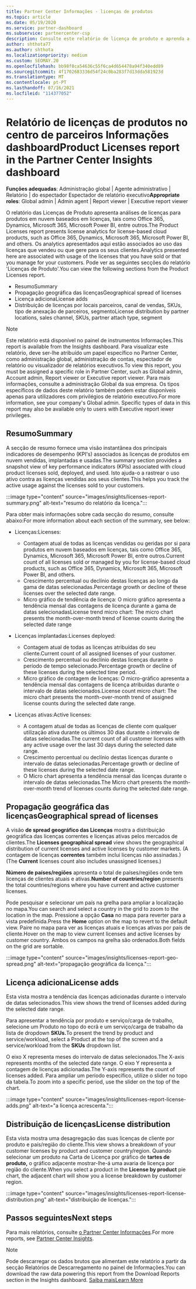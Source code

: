 ```yaml
---
title: Partner Center Informações - licenças de produtos
ms.topic: article
ms.date: 05/19/2020
ms.service: partner-dashboard
ms.subservice: partnercenter-csp
description: Consulte este relatório de licença de produto e aprenda a melhorar com os produtos de nuvem licenciados que vende ou gere para os seus clientes.
author: shthota77
ms.author: shthota
ms.localizationpriority: medium
ms.custom: SEOMAY.20
ms.openlocfilehash: bb98f8ca54636c55f6ca4d654478a94f340edd89
ms.sourcegitcommit: 4f1702683336d54f24c0ba283f7d13dda581923d
ms.translationtype: MT
ms.contentlocale: pt-PT
ms.lasthandoff: 07/16/2021
ms.locfileid: "114377052"
---
```

# <a name="product-licenses-report-in-the-partner-center-insights-dashboard"></a><span data-ttu-id="24a61-103">Relatório de licenças de produtos no centro de parceiros Informações dashboard</span><span class="sxs-lookup"><span data-stu-id="24a61-103">Product Licenses report in the Partner Center Insights dashboard</span></span>

<span data-ttu-id="24a61-104">**Funções adequadas**: Administração global | Agente administrativo | Relatório | do espectador Espectador de relatório executivo</span><span class="sxs-lookup"><span data-stu-id="24a61-104">**Appropriate roles**: Global admin | Admin agent | Report viewer | Executive report viewer</span></span>

<span data-ttu-id="24a61-105">O relatório das Licenças de Produto apresenta análises de licenças para produtos em nuvem baseados em licenças, tais como Office 365, Dynamics, Microsoft 365, Microsoft Power BI, entre outros.</span><span class="sxs-lookup"><span data-stu-id="24a61-105">The Product Licenses report presents license analytics for license-based cloud products, such as Office 365, Dynamics, Microsoft 365, Microsoft Power BI, and others.</span></span> <span data-ttu-id="24a61-106">Os analytics apresentados aqui estão associados ao uso das licenças que vendeu ou que gere para os seus clientes.</span><span class="sxs-lookup"><span data-stu-id="24a61-106">Analytics presented here are associated with usage of the licenses that you have sold or that you manage for your customers.</span></span> <span data-ttu-id="24a61-107">Pode ver as seguintes secções do relatório 'Licenças de Produto'.</span><span class="sxs-lookup"><span data-stu-id="24a61-107">You can view the following sections from the Product Licenses report.</span></span>

- <span data-ttu-id="24a61-108">Resumo</span><span class="sxs-lookup"><span data-stu-id="24a61-108">Summary</span></span>
- <span data-ttu-id="24a61-109">Propagação geográfica das licenças</span><span class="sxs-lookup"><span data-stu-id="24a61-109">Geographical spread of licenses</span></span>
- <span data-ttu-id="24a61-110">Licença adiciona</span><span class="sxs-lookup"><span data-stu-id="24a61-110">License adds</span></span>
- <span data-ttu-id="24a61-111">Distribuição de licenças por locais parceiros, canal de vendas, SKUs, tipo de anexação de parceiros, segmento</span><span class="sxs-lookup"><span data-stu-id="24a61-111">License distribution by partner locations, sales channel, SKUs, partner attach type, segment</span></span>

 > [!NOTE]
 > <span data-ttu-id="24a61-112">Este relatório está disponível no painel de instrumentos Informações.</span><span class="sxs-lookup"><span data-stu-id="24a61-112">This report is available from the Insights dashboard.</span></span> <span data-ttu-id="24a61-113">Para visualizar este relatório, deve ser-lhe atribuído um papel específico no Partner Center, como administração global, administração de contas, espectador de relatório ou visualizador de relatórios executivos.</span><span class="sxs-lookup"><span data-stu-id="24a61-113">To view this report, you must be assigned a specific role in Partner Center, such as Global admin, Account admin, Report viewer or Executive report viewer.</span></span> <span data-ttu-id="24a61-114">Para mais informações, consulte a administração Global da sua empresa. Os tipos específicos de dados deste relatório também podem estar disponíveis apenas para utilizadores com privilégios de relatório executivo.</span><span class="sxs-lookup"><span data-stu-id="24a61-114">For more information, see your company's Global admin. Specific types of data in this report may also be available only to users with Executive report iewer privileges.</span></span>

## <a name="summary"></a><span data-ttu-id="24a61-115">Resumo</span><span class="sxs-lookup"><span data-stu-id="24a61-115">Summary</span></span>

<span data-ttu-id="24a61-116">A secção de resumo fornece uma visão instantânea dos principais indicadores de desempenho (KPI's) associados às licenças de produtos em nuvem vendidas, implantadas e usadas.</span><span class="sxs-lookup"><span data-stu-id="24a61-116">The summary section provides a snapshot view of key performance indicators (KPIs) associated with cloud product licenses sold, deployed, and used.</span></span> <span data-ttu-id="24a61-117">Isto ajuda-o a rastrear o uso ativo contra as licenças vendidas aos seus clientes.</span><span class="sxs-lookup"><span data-stu-id="24a61-117">This helps you track the active usage against the licenses sold to your customers.</span></span>

:::image type="content" source="images/insights/licenses-report-summary.png" alt-text="resumo do relatório da licença.":::

<span data-ttu-id="24a61-119">Para obter mais informações sobre cada secção do resumo, consulte abaixo:</span><span class="sxs-lookup"><span data-stu-id="24a61-119">For more information about each section of the summary, see below:</span></span>

- <span data-ttu-id="24a61-120">Licenças:</span><span class="sxs-lookup"><span data-stu-id="24a61-120">Licenses:</span></span> 
  - <span data-ttu-id="24a61-121">Contagem atual de todas as licenças vendidas ou geridas por si para produtos em nuvem baseados em licenças, tais como Office 365, Dynamics, Microsoft 365, Microsoft Power BI, entre outros.</span><span class="sxs-lookup"><span data-stu-id="24a61-121">Current count of all licenses sold or managed by you for license-based cloud products, such as Office 365, Dynamics, Microsoft 365, Microsoft Power BI, and others.</span></span>
  - <span data-ttu-id="24a61-122">Crescimento percentual ou declínio destas licenças ao longo da gama de datas selecionadas.</span><span class="sxs-lookup"><span data-stu-id="24a61-122">Percentage growth or decline of these licenses over the selected date range.</span></span>
  - <span data-ttu-id="24a61-123">Micro gráfico de tendência de licença: O micro gráfico apresenta a tendência mensal das contagens de licença durante a gama de datas selecionadas</span><span class="sxs-lookup"><span data-stu-id="24a61-123">License trend micro chart: The micro chart presents the month-over-month trend of license counts during the selected date range</span></span>

- <span data-ttu-id="24a61-124">Licenças implantadas:</span><span class="sxs-lookup"><span data-stu-id="24a61-124">Licenses deployed:</span></span>
  - <span data-ttu-id="24a61-125">Contagem atual de todas as licenças atribuídas do seu cliente.</span><span class="sxs-lookup"><span data-stu-id="24a61-125">Current count of all assigned licenses of your customer.</span></span>
  - <span data-ttu-id="24a61-126">Crescimento percentual ou declínio destas licenças durante o período de tempo selecionado.</span><span class="sxs-lookup"><span data-stu-id="24a61-126">Percentage growth or decline of these licenses during the selected time period.</span></span>
  - <span data-ttu-id="24a61-127">Micro gráfico de contagem de licenças: O micro-gráfico apresenta a tendência mensal das contagens de licença atribuídas durante o intervalo de datas selecionados.</span><span class="sxs-lookup"><span data-stu-id="24a61-127">License count micro chart: The micro chart presents the month-over-month trend of assigned license counts during the selected date range.</span></span>

- <span data-ttu-id="24a61-128">Licenças ativas:</span><span class="sxs-lookup"><span data-stu-id="24a61-128">Active licenses:</span></span> 
  - <span data-ttu-id="24a61-129">A contagem atual de todas as licenças de cliente com qualquer utilização ativa durante os últimos 30 dias durante o intervalo de datas selecionadas.</span><span class="sxs-lookup"><span data-stu-id="24a61-129">The current count of all customer licenses with any active usage over the last 30 days during the selected date range.</span></span>
  - <span data-ttu-id="24a61-130">Crescimento percentual ou declínio destas licenças durante o intervalo de datas selecionadas.</span><span class="sxs-lookup"><span data-stu-id="24a61-130">Percentage growth or decline of these licenses during the selected date range.</span></span>
  - <span data-ttu-id="24a61-131">O Micro chart apresenta a tendência mensal das licenças durante o intervalo de datas selecionadas.</span><span class="sxs-lookup"><span data-stu-id="24a61-131">The Micro chart presents the month-over-month trend of licenses counts during the selected date range.</span></span>

## <a name="geographical-spread-of-licenses"></a><span data-ttu-id="24a61-132">Propagação geográfica das licenças</span><span class="sxs-lookup"><span data-stu-id="24a61-132">Geographical spread of licenses</span></span>

<span data-ttu-id="24a61-133">A visão **de spread geográfico das Licenças** mostra a distribuição geográfica das licenças correntes e licenças ativas pelos mercados de clientes.</span><span class="sxs-lookup"><span data-stu-id="24a61-133">The **Licenses geographical spread** view shows the geographical distribution of current licenses and active licenses by customer markets.</span></span> <span data-ttu-id="24a61-134">(A contagem de licenças **correntes** também inclui licenças não assinadas.)</span><span class="sxs-lookup"><span data-stu-id="24a61-134">(The **Current** licenses count also includes unassigned licenses.)</span></span>

<span data-ttu-id="24a61-135">**Número de países/regiões** apresenta o total de países/regiões onde tem licenças de clientes atuais e ativas.</span><span class="sxs-lookup"><span data-stu-id="24a61-135">**Number of countries/region** presents the total countries/regions where you have current and active customer licenses.</span></span>

<span data-ttu-id="24a61-136">Pode pesquisar e selecionar um país na grelha para ampliar a localização no mapa.</span><span class="sxs-lookup"><span data-stu-id="24a61-136">You can search and select a country in the grid to zoom to the location in the map.</span></span> <span data-ttu-id="24a61-137">Pressione a opção **Casa** no mapa para reverter para a vista predefinida.</span><span class="sxs-lookup"><span data-stu-id="24a61-137">Press the **Home** option on the map to revert to the default view.</span></span> <span data-ttu-id="24a61-138">Paire no mapa para ver as licenças atuais e licenças ativas por país de cliente.</span><span class="sxs-lookup"><span data-stu-id="24a61-138">Hover on the map to view current licenses and active licenses by customer country.</span></span> <span data-ttu-id="24a61-139">Ambos os campos na grelha são ordenados.</span><span class="sxs-lookup"><span data-stu-id="24a61-139">Both fields on the grid are sortable.</span></span>

:::image type="content" source="images/insights/licenses-report-geo-spread.png" alt-text="propagação geográfica da licença.":::

## <a name="license-adds"></a><span data-ttu-id="24a61-141">Licença adiciona</span><span class="sxs-lookup"><span data-stu-id="24a61-141">License adds</span></span>

<span data-ttu-id="24a61-142">Esta vista mostra a tendência das licenças adicionadas durante o intervalo de datas selecionados.</span><span class="sxs-lookup"><span data-stu-id="24a61-142">This view shows the trend of licenses added during the selected date range.</span></span> 

<span data-ttu-id="24a61-143">Para apresentar a tendência por produto e serviço/carga de trabalho, selecione um Produto no topo do ecrã e um serviço/carga de trabalho da lista de dropdown **SKUs.**</span><span class="sxs-lookup"><span data-stu-id="24a61-143">To present the trend by product and service/workload, select a Product at the top of the screen and a service/workload from the **SKUs** dropdown list.</span></span>

<span data-ttu-id="24a61-144">O eixo X representa meses do intervalo de datas selecionados.</span><span class="sxs-lookup"><span data-stu-id="24a61-144">The X-axis represents months of the selected date range.</span></span> <span data-ttu-id="24a61-145">O eixo Y representa a contagem de licenças adicionadas.</span><span class="sxs-lookup"><span data-stu-id="24a61-145">The Y-axis represents the count of licenses added.</span></span> <span data-ttu-id="24a61-146">Para ampliar um período específico, utilize o slider no topo da tabela.</span><span class="sxs-lookup"><span data-stu-id="24a61-146">To zoom into a specific period, use the slider on the top of the chart.</span></span>

:::image type="content" source="images/insights/licenses-report-license-adds.png" alt-text="a licença acrescenta.":::

## <a name="license-distribution"></a><span data-ttu-id="24a61-148">Distribuição de licenças</span><span class="sxs-lookup"><span data-stu-id="24a61-148">License distribution</span></span>

<span data-ttu-id="24a61-149">Esta vista mostra uma desagregação das suas licenças de cliente por produto e país/região do cliente.</span><span class="sxs-lookup"><span data-stu-id="24a61-149">This view shows a breakdown of your customer licenses by product and customer country/region.</span></span> <span data-ttu-id="24a61-150">Quando selecionar um produto na Carta de Licença por gráfico de **tartes de produto,** o gráfico adjacente mostrar-lhe-á uma avaria de licença por região do cliente.</span><span class="sxs-lookup"><span data-stu-id="24a61-150">When you select a product in the **License by product** pie chart, the adjacent chart will show you a license breakdown by customer region.</span></span>

:::image type="content" source="images/insights/licenses-report-license-distribution.png" alt-text="distribuição de licenças.":::

## <a name="next-steps"></a><span data-ttu-id="24a61-152">Passos seguintes</span><span class="sxs-lookup"><span data-stu-id="24a61-152">Next steps</span></span>

<span data-ttu-id="24a61-153">Para mais relatórios, consulte [o Partner Center Informações](partner-center-insights.md).</span><span class="sxs-lookup"><span data-stu-id="24a61-153">For more reports, see [Partner Center Insights](partner-center-insights.md).</span></span>

>[!NOTE] 
> <span data-ttu-id="24a61-154">Pode descarregar os dados brutos que alimentam este relatório a partir da secção Relatórios de Descarregamento no painel de Informações.</span><span class="sxs-lookup"><span data-stu-id="24a61-154">You can download the raw data powering this report from the Download Reports section in the Insights dashboard.</span></span> [<span data-ttu-id="24a61-155">Saiba mais</span><span class="sxs-lookup"><span data-stu-id="24a61-155">Learn More</span></span>](insights-download-reports.md)
